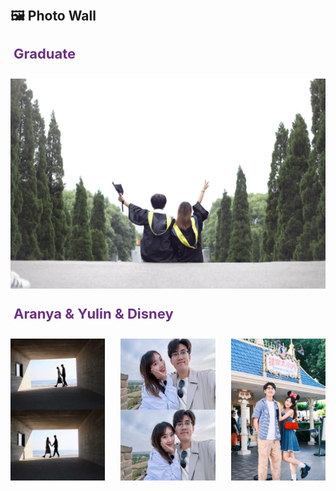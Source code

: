 <h1 id="life"></h1>

<h2 style="margin: 60px 0px 10px;">🖼️ Photo Wall</h2>

<p style="color: #6C3082; font-size: 22px; font-weight: bold; padding: 5px">Graduate</p>

<div style="display: flex; flex-wrap: wrap; justify-content: space-between;">
    <img src="./assets/img/pics/photo_wall_4.jpeg" alt="Graduate" style="width: 100%;">
    <!-- 在这里继续添加更多图片 -->
</div>

<p style="color: #6C3082; font-size: 22px; font-weight: bold; padding: 5px">Aranya & Yulin & Disney</p>

<div style="display: flex; flex-wrap: wrap; justify-content: space-between;">
    <img src="./assets/img/pics/photo_wall_2.jpeg" alt="Aranya" style="width: 30%;">
    <img src="./assets/img/pics/Yulin03.jpeg" alt="Yulin" style="width: 30%;">
    <img src="./assets/img/pics/Disney.jpeg" alt="Disney" style="width: 30%;">
    <!-- 在这里继续添加更多图片 -->
</div>



<!-- 这是一个注释，不会在最终渲染中显示
*<font size=5><center> Aranya </center></font>*

<center>
    <img src="./assets/img/pics/photo_wall_2.jpeg" alt="Aranya" width="50%">
</center>

*<font size=5><center> Graduate </center></font>*

<center>
    <img src="./assets/img/pics/photo_wall_4.jpeg" alt="Graduate" width="50%">
</center>

*<font size=5><center> Yulin </center></font>*

<center>
    <img src="./assets/img/pics/Yulin03.jpeg" alt="Yulin" width="50%">
</center>

*<font size=5><center> Disney </center></font>*

<center>
    <img src="./assets/img/pics/Disney.jpeg" alt="Disney" width="50%">
</center>

 *<font size=5><center> Defense </center></font>*

<center>
    <img src="./assets/img/pics/Defense.jpg" alt="Defense" width="50%">
</center>*/
 --> 